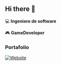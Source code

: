 ## Hi there 👋

:computer: **Ingeniero de software**

:video_game: **GameDeveloper**

### Portafolio

[![Website](https://img.shields.io/website?url=https%3A%2F%2Fgamaportfolio1.netlify.app%2F%23%2F)](https://gamaportfolio1.netlify.app/#/)
